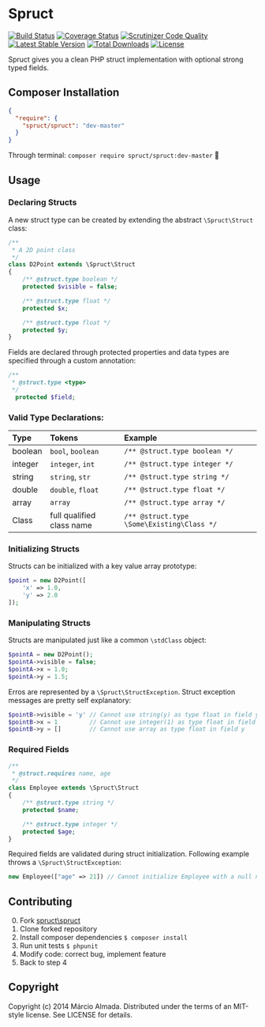 Spruct
======

[![Build Status](https://travis-ci.org/marcioAlmada/spruct.svg?branch=master)](https://travis-ci.org/marcioAlmada/spruct)
[![Coverage Status](https://coveralls.io/repos/marcioAlmada/spruct/badge.png?branch=master)](https://coveralls.io/r/marcioAlmada/spruct?branch=master)
[![Scrutinizer Code Quality](https://scrutinizer-ci.com/g/marcioAlmada/spruct/badges/quality-score.png?b=master)](https://scrutinizer-ci.com/g/marcioAlmada/spruct/?branch=master)
[![Latest Stable Version](https://poser.pugx.org/spruct/spruct/v/stable.svg)](https://packagist.org/packages/spruct/spruct)
[![Total Downloads](https://poser.pugx.org/spruct/spruct/downloads.svg)](https://packagist.org/packages/spruct/spruct)
[![License](https://poser.pugx.org/spruct/spruct/license.svg)](https://packagist.org/packages/spruct/spruct)

Spruct gives you a clean PHP struct implementation with optional strong typed fields.


## Composer Installation

```json
{
  "require": {
    "spruct/spruct": "dev-master"
  }
}
```

Through terminal: `composer require spruct/spruct:dev-master` :8ball:


## Usage

### Declaring Structs

A new struct type can be created by extending the abstract `\Spruct\Struct` class:

```php
/**
 * A 2D point class
 */
class D2Point extends \Spruct\Struct
{
    /** @struct.type boolean */
    protected $visible = false;

    /** @struct.type float */
    protected $x;

    /** @struct.type float */
    protected $y;
}
```

Fields are declared through protected properties and data types are specified
through a custom annotation:

```php
/**
 * @struct.type <type>
 */
  protected $field;
```

### Valid Type Declarations:

| Type   | Tokens            | Example
|:---    |:---               |:---|
|boolean | `bool`, `boolean` | `/** @struct.type boolean */`
|integer | `integer`, `int`  | `/** @struct.type integer */`
|string  | `string`, `str`   | `/** @struct.type string */`
|double  | `double`, `float` | `/** @struct.type float */`
|array   | `array`           | `/** @struct.type array */`
|Class   | full qualified class name | `/** @struct.type \Some\Existing\Class */`

### Initializing Structs

Structs can be initialized with a key value array prototype:

```php
$point = new D2Point([
    'x' => 1.0,
    'y' => 2.0
]);
```

### Manipulating Structs

Structs are manipulated just like a common `\stdClass` object:

```php
$pointA = new D2Point();
$pointA->visible = false;
$pointA->x = 1.0;
$pointA->y = 1.5;
```

Erros are represented by a `\Spruct\StructException`. Struct exception messages are pretty self explanatory:

```php
$pointB->visible = 'y' // Cannot use string(y) as type float in field y
$pointB->x = 1         // Cannot use integer(1) as type float in field x
$pointB->y = []        // Cannot use array as type float in field y
```

### Required Fields

```php
/**
 * @struct.requires name, age
 */
class Employee extends \Spruct\Struct
{
    /** @struct.type string */
    protected $name;

    /** @struct.type integer */
    protected $age;
}
```

Required fields are validated during struct initialization. Following example throws a `\Spruct\StructException`:

```php
new Employee(["age" => 21]) // Cannot initialize Employee with a null name
```

## Contributing
 
0. Fork [spruct\spruct](https://github.com/marcioAlmada/spruct/fork)
0. Clone forked repository
0. Install composer dependencies `$ composer install`
0. Run unit tests `$ phpunit`
0. Modify code: correct bug, implement feature
0. Back to step 4

## Copyright

Copyright (c) 2014 Márcio Almada. Distributed under the terms of an MIT-style license. See LICENSE for details.
